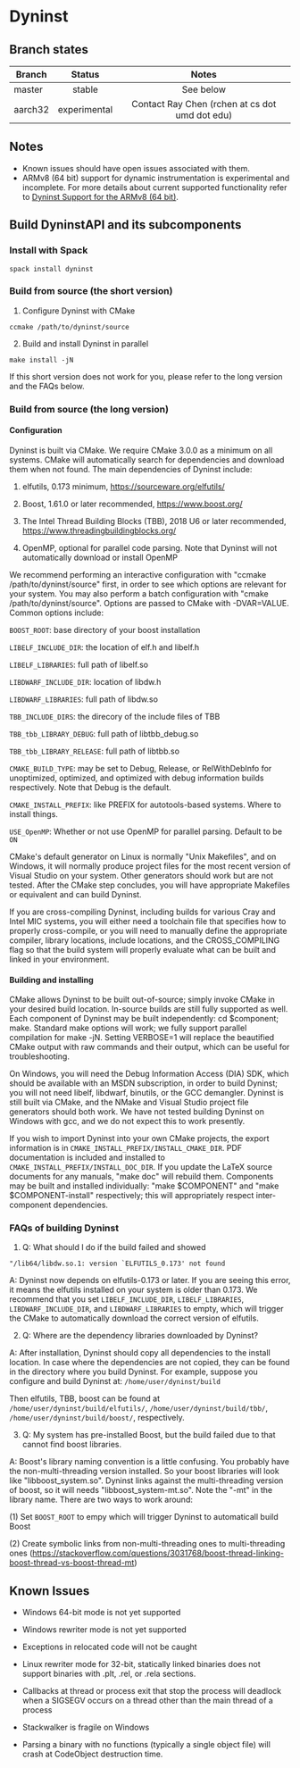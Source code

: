 # Dyninst

## Branch states

| Branch                                  | Status        | Notes                                              |
| --------------------------------------- |:-------------:|:--------------------------------------------------:|
| master                                  | stable        | See below                                          |
| aarch32                                 | experimental  | Contact Ray Chen (rchen at cs dot umd dot edu)     |

## Notes

* Known issues should have open issues associated with them.
* ARMv8 (64 bit) support for dynamic instrumentation is experimental and incomplete.
  For more details about current supported functionality refer to [Dyninst Support for the ARMv8 (64 bit)](https://docs.google.com/document/d/1VlB6HwOXuNus2sTvKSssMbKQSvzKBWtNyRWGnKJPMto/edit?usp=sharing).

## Build DyninstAPI and its subcomponents

### Install with Spack

```spack install dyninst```

### Build from source (the short version)

1. Configure Dyninst with CMake

```ccmake /path/to/dyninst/source```

2. Build and install Dyninst in parallel

```make install -jN```

If this short version does not work for you, please refer to the long version and the FAQs below.

### Build from source (the long version)

#### Configuration

Dyninst is built via CMake. We require CMake 3.0.0 as a minimum on all systems. CMake will automatically
search for dependencies and download them when not found. The main dependencies of Dyninst include:

1. elfutils, 0.173 minimum, https://sourceware.org/elfutils/

2. Boost, 1.61.0 or later recommended, https://www.boost.org/

3. The Intel Thread Building Blocks (TBB), 2018 U6 or later recommended, https://www.threadingbuildingblocks.org/

4. OpenMP, optional for parallel code parsing. Note that Dyninst will not automatically download or install OpenMP

We recommend performing an interactive
configuration with "ccmake /path/to/dyninst/source" first, in order to see which options are
relevant for your system. You may also perform a batch configuration
with "cmake /path/to/dyninst/source".  Options are passed to CMake with -DVAR=VALUE. Common
options include:

```BOOST_ROOT```: base directory of your boost installation

```LIBELF_INCLUDE_DIR```: the location of elf.h and libelf.h

```LIBELF_LIBRARIES```: full path of libelf.so

```LIBDWARF_INCLUDE_DIR```: location of libdw.h

```LIBDWARF_LIBRARIES```: full path of libdw.so

```TBB_INCLUDE_DIRS```: the direcory of the include files of TBB

```TBB_tbb_LIBRARY_DEBUG```: full path of libtbb_debug.so

```TBB_tbb_LIBRARY_RELEASE```: full path of libtbb.so

```CMAKE_BUILD_TYPE```: may be set to Debug, Release, or RelWithDebInfo for unoptimized, optimized, and optimized with debug information builds respectively. Note that Debug is the default.

```CMAKE_INSTALL_PREFIX```: like PREFIX for autotools-based systems. Where to install things.

```USE_OpenMP```: Whether or not use OpenMP for parallel parsing. Default to be ```ON```

CMake's default generator on Linux is normally "Unix Makefiles", and
on Windows, it will normally produce project files for the most recent
version of Visual Studio on your system. Other generators should work
but are not tested. After the CMake step concludes, you will have
appropriate Makefiles or equivalent and can build Dyninst.

If you are cross-compiling Dyninst, including builds for
various Cray and Intel MIC systems, you will either need a toolchain
file that specifies how to properly cross-compile, or you will need to
manually define the appropriate compiler, library locations, include
locations, and the CROSS_COMPILING flag so that the build system will
properly evaluate what can be built and linked in your environment.

#### Building and installing
CMake allows Dyninst to be built out-of-source; simply invoke CMake in your desired build location. In-source builds are still fully supported as well.
Each component of Dyninst may be built independently: cd $component; make. Standard make options will work; we fully support parallel compilation for make -jN. Setting VERBOSE=1 will replace the beautified CMake output with raw commands and their output, which can be useful for troubleshooting.

On Windows, you will need the Debug Information Access (DIA) SDK, which should be available with an MSDN subscription, in order to build Dyninst; you will not need libelf, libdwarf, binutils, or the GCC demangler. Dyninst is still built via CMake, and the NMake and Visual Studio project file generators should both work. We have not tested building Dyninst on Windows with gcc, and we do not expect this to work presently.

If you wish to import
Dyninst into your own CMake projects, the export information is in
`CMAKE_INSTALL_PREFIX/INSTALL_CMAKE_DIR`. PDF documentation is included
and installed to `CMAKE_INSTALL_PREFIX/INSTALL_DOC_DIR`. If you update
the LaTeX source documents for any manuals, "make doc" will rebuild
them. Components may be built and installed individually: "make
$COMPONENT" and "make $COMPONENT-install" respectively; this will
appropriately respect inter-component dependencies.

### FAQs of building Dyninst

1. Q: What should I do if the build failed and showed

```"/lib64/libdw.so.1: version `ELFUTILS_0.173' not found```

A: Dyninst now depends on elfutils-0.173 or later. If you are seeing this error, it means the elfutils installed on your system is older than 0.173. We recommend that you set ```LIBELF_INCLUDE_DIR```, ```LIBELF_LIBRARIES```, ```LIBDWARF_INCLUDE_DIR```, and ```LIBDWARF_LIBRARIES``` to empty, which will trigger the CMake to automatically download the correct version of elfutils.

2. Q: Where are the dependency libraries downloaded by Dyninst?

A: After installation, Dyninst should copy all dependencies to the install location. In case where the dependencies are not copied, they can be found in the directory where you build Dyninst. For example, suppose you configure and build Dyninst at: ```/home/user/dyninst/build```

Then elfutils, TBB, boost can be found at ```/home/user/dyninst/build/elfutils/```, ```/home/user/dyninst/build/tbb/```, ```/home/user/dyninst/build/boost/```, respectively.

3. Q: My system has pre-installed Boost, but the build failed due to that cannot find boost libraries.

A: Boost's library naming convention is a little confusing. You probably have the non-multi-threading version installed. So your boost libraries will look like "libboost_system.so". Dyninst links against the multi-threading version of boost, so it will needs "libboost_system-mt.so". Note the "-mt" in the library name. There are two ways to work around:

(1) Set ```BOOST_ROOT``` to empy which will trigger Dyninst to automaticall build Boost

(2) Create symbolic links from non-multi-threading ones to multi-threading ones (https://stackoverflow.com/questions/3031768/boost-thread-linking-boost-thread-vs-boost-thread-mt)

## Known Issues

* Windows 64-bit mode is not yet supported

* Windows rewriter mode is not yet supported

* Exceptions in relocated code will not be caught

* Linux rewriter mode for 32-bit, statically linked binaries does not support binaries with .plt, .rel, or .rela
sections.

* Callbacks at thread or process exit that stop the process will deadlock when a SIGSEGV occurs on a thread other than
the main thread of a process

* Stackwalker is fragile on Windows

* Parsing a binary with no functions (typically a single object file) will crash at CodeObject destruction time.
